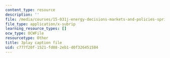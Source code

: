 ```yaml
---
content_type: resource
description: ''
file: /media/courses/15-031j-energy-decisions-markets-and-policies-spring-2012/c777f20f1521fd082eb1d0f326451584_8aNkTgarBis.srt
file_type: application/x-subrip
learning_resource_types: []
ocw_type: OCWFile
resourcetype: Other
title: 3play caption file
uid: c777f20f-1521-fd08-2eb1-d0f326451584
---
```

